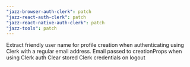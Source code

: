 ```yaml
---
"jazz-browser-auth-clerk": patch
"jazz-react-auth-clerk": patch
"jazz-react-native-auth-clerk": patch
"jazz-tools": patch
---
```


Extract friendly user name for profile creation when authenticating using Clerk with a regular email address.
Email passed to creationProps when using Clerk auth
Clear stored Clerk credentials on logout
